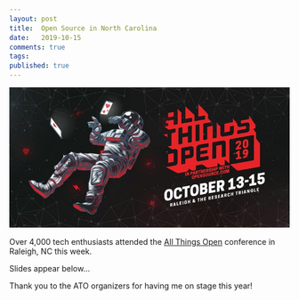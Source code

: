 ```yaml
---
layout: post
title:  Open Source in North Carolina
date:   2019-10-15
comments: true
tags: 
published: true
---
```

<img src="/images/all_things_open_2019_north_carolina.jpg" alt="All Things Open 2019 - Raleigh, NC" title="All Things Open 2019 - Raleigh, NC">

Over 4,000 tech enthusiasts attended the [All Things Open](http://allthingsopen.org) conference in Raleigh, NC this week.

Slides appear below...
<!--more-->

<script async class="speakerdeck-embed" data-id="73cc428146024e28b08588cc58029dc1" data-ratio="1.77777777777778" src="//speakerdeck.com/assets/embed.js"></script> 

Thank you to the ATO organizers for having me on stage this year!
